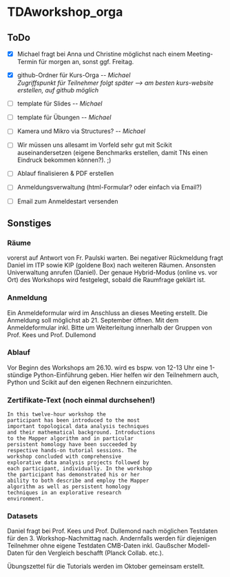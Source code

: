 # TDAworkshop_orga
## ToDo

- [x] Michael fragt bei Anna und Christine möglichst nach einem Meeting-Termin für morgen an, sonst ggf. Freitag.
- [x] github-Ordner für Kurs-Orga -- *Michael* <br>
  *Zugriffspunkt für Teilnehmer folgt später --> am besten kurs-website erstellen, auf github möglich*
- [ ] template für Slides -- *Michael*
- [ ] template für Übungen -- *Michael*
- [ ] Kamera und Mikro via Structures? -- *Michael*
- [ ] Wir müssen uns allesamt im Vorfeld sehr gut mit Scikit auseinandersetzen (eigene Benchmarks erstellen, damit TNs einen Eindruck bekommen können?). ;)
- [ ] Ablauf finalisieren & PDF erstellen
- [ ] Anmeldungsverwaltung (html-Formular? oder einfach via Email?)
- [ ] Email zum Anmeldestart versenden


## Sonstiges

### Räume
vorerst auf Antwort von Fr. Paulski warten. Bei negativer Rückmeldung fragt Daniel im ITP sowie KIP (goldene Box) nach weiteren Räumen. Ansonsten Univerwaltung anrufen (Daniel). Der genaue Hybrid-Modus (online vs. vor Ort) des Workshops wird festgelegt, sobald die Raumfrage geklärt ist.

### Anmeldung
Ein Anmeldeformular wird im Anschluss an dieses Meeting erstellt. Die Anmeldung soll möglichst ab 21. September öffnen. Mit dem Anmeldeformular inkl. Bitte um Weiterleitung innerhalb der Gruppen von  Prof. Kees und Prof. Dullemond

### Ablauf
Vor Beginn des Workshops am 26.10. wird es bspw. von 12-13 Uhr eine 1-stündige Python-Einführung geben. Hier helfen wir den Teilnehmern auch, Python und Scikit auf den eigenen Rechnern einzurichten.

### Zertifikate-Text (noch einmal durchsehen!)
    In this twelve-hour workshop the
    participant has been introduced to the most
    important topological data analysis techniques
    and their mathematical background. Introductions
    to the Mapper algorithm and in particular
    persistent homology have been succeeded by
    respective hands-on tutorial sessions. The
    workshop concluded with comprehensive
    explorative data analysis projects followed by
    each participant, individually. In the workshop
    the participant has demonstrated his or her
    ability to both describe and employ the Mapper
    algorithm as well as persistent homology
    techniques in an explorative research
    environment.


### Datasets
Daniel fragt bei Prof. Kees und Prof. Dullemond nach möglichen Testdaten für den 3. Workshop-Nachmittag nach. Andernfalls werden für diejenigen Teilnehmer ohne eigene Testdaten CMB-Daten inkl. Gaußscher Modell-Daten für den Vergleich beschafft (Planck Collab. etc.).

Übungszettel für die Tutorials werden im Oktober gemeinsam erstellt.
